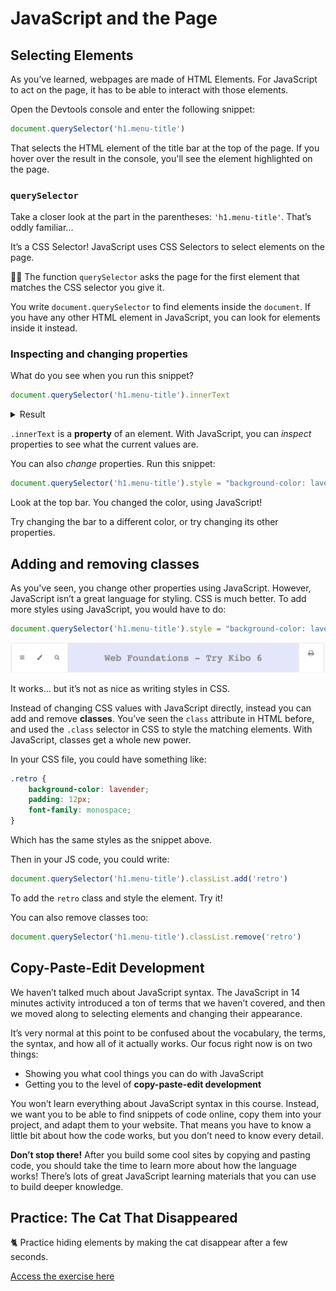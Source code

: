 # JavaScript and the Page

## Selecting Elements

As you’ve learned, webpages are made of HTML Elements. For JavaScript to act on the page, it has to be able to interact with those elements.

Open the Devtools console and enter the following snippet:

```javascript
document.querySelector('h1.menu-title')
```

That selects the HTML element of the title bar at the top of the page. If you hover over the result in the console, you'll see the element highlighted on the page.

### `querySelector`

Take a closer look at the part in the parentheses: `'h1.menu-title'`. That’s oddly familiar...

It’s a CSS Selector! JavaScript uses CSS Selectors to select elements on the page.

<aside>


✍🏾 The function `querySelector` asks the page for the first element that matches the CSS selector you give it.

</aside>

You write `document.querySelector` to find elements inside the `document`. If you have any other HTML element in JavaScript, you can look for elements inside it instead.

### Inspecting and changing properties

What do you see when you run this snippet?

```javascript
document.querySelector('h1.menu-title').innerText
```

<details><summary>Result</summary>

When I run that snippet, I see the text that’s in the top bar.

</details>

`.innerText` is a **property** of an element. With JavaScript, you can *inspect* properties to see what the current values are.

You can also *change* properties. Run this snippet:

```javascript
document.querySelector('h1.menu-title').style = "background-color: lavender"
```

Look at the top bar. You changed the color, using JavaScript!

Try changing the bar to a different color, or try changing its other properties.

## Adding and removing classes

As you've seen, you change other properties using JavaScript. However, JavaScript isn’t a great language for styling. CSS is much better. To add more styles using JavaScript, you would have to do:

```javascript
document.querySelector('h1.menu-title').style = "background-color: lavender; padding: 12px; font-family: monospace"
```

![title.png](./actions/title.png)

It works... but it’s not as nice as writing styles in CSS.

Instead of changing CSS values with JavaScript directly, instead you can add and remove **classes**. You’ve seen the `class` attribute in HTML before, and used the `.class` selector in CSS to style the matching elements. With JavaScript, classes get a whole new power.

In your CSS file, you could have something like:

```css
.retro {
	background-color: lavender;
	padding: 12px;
	font-family: monospace;
}
```

Which has the same styles as the snippet above.

Then in your JS code, you could write:

```javascript
document.querySelector('h1.menu-title').classList.add('retro')
```

To add the `retro` class and style the element. Try it!

You can also remove classes too:

```javascript
document.querySelector('h1.menu-title').classList.remove('retro')
```

## Copy-Paste-Edit Development

We haven’t talked much about JavaScript syntax. The JavaScript in 14 minutes activity introduced a ton of terms that we haven’t covered, and then we moved along to selecting elements and changing their appearance.

It’s very normal at this point to be confused about the vocabulary, the terms, the syntax, and how all of it actually works. Our focus right now is on two things:

- Showing you what cool things you can do with JavaScript
- Getting you to the level of **copy-paste-edit development**

You won’t learn everything about JavaScript syntax in this course. Instead, we want you to be able to find snippets of code online, copy them into your project, and adapt them to your website. That means you have to know a little bit about how the code works, but you don’t need to know every detail.

**Don’t stop there!** After you build some cool sites by copying and pasting code, you should take the time to learn more about how the language works! There’s lots of great JavaScript learning materials that you can use to build deeper knowledge.

## Practice: The Cat That Disappeared

<aside>

🐈 Practice hiding elements by making the cat disappear after a few seconds.

[Access the exercise here](https://replit.com/team/web-foundations-july-2022/Practice-The-Cat-that-Disappeared)

</aside
